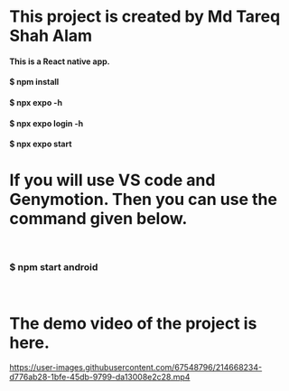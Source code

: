 <h1>This project is created by Md Tareq Shah Alam</h1>



<h4>This is a React native app.</h4>


<h4>$ npm install</h4>
<h4>$ npx expo -h</h4>
<h4>$ npx expo login -h</h4>
<h4>$ npx expo start</h4>


<h1>If you will use VS code and Genymotion. Then you can use the command given below.</h1>
<br />
<h3>$ npm start android</h3>
<br />

<h1>The demo video of the project is here.</h1>

https://user-images.githubusercontent.com/67548796/214668234-d776ab28-1bfe-45db-9799-da13008e2c28.mp4

